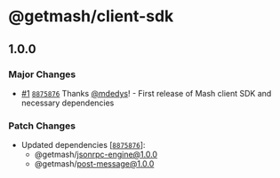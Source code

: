 # @getmash/client-sdk

## 1.0.0

### Major Changes

- [#1](https://github.com/getmash/mash-js/pull/1) [`8875876`](https://github.com/getmash/mash-js/commit/887587600359884ec1e57a5670a7b3ee83e81f81) Thanks [@mdedys](https://github.com/mdedys)! - First release of Mash client SDK and necessary dependencies

### Patch Changes

- Updated dependencies [[`8875876`](https://github.com/getmash/mash-js/commit/887587600359884ec1e57a5670a7b3ee83e81f81)]:
  - @getmash/jsonrpc-engine@1.0.0
  - @getmash/post-message@1.0.0
